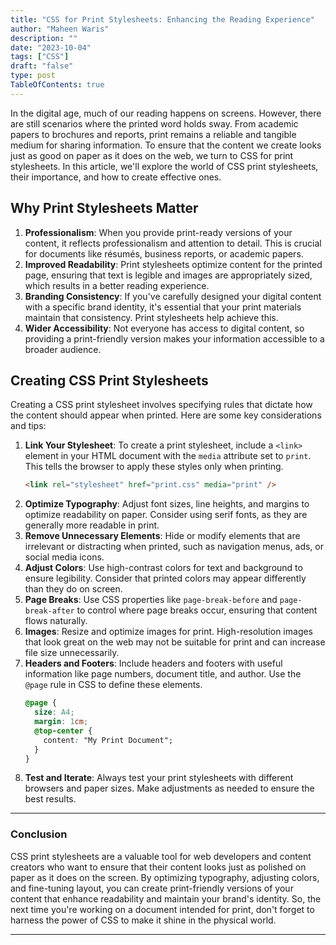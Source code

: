 ```yaml
---
title: "CSS for Print Stylesheets: Enhancing the Reading Experience"
author: "Maheen Waris"
description: ""
date: "2023-10-04"
tags: ["CSS"]
draft: "false"
type: post
TableOfContents: true
---
```


In the digital age, much of our reading happens on screens. However, there are still scenarios where the printed word holds sway. From academic papers to brochures and reports, print remains a reliable and tangible medium for sharing information. To ensure that the content we create looks just as good on paper as it does on the web, we turn to CSS for print stylesheets. In this article, we'll explore the world of CSS print stylesheets, their importance, and how to create effective ones.

## Why Print Stylesheets Matter

1. **Professionalism**: When you provide print-ready versions of your content, it reflects professionalism and attention to detail. This is crucial for documents like résumés, business reports, or academic papers.
2. **Improved Readability**: Print stylesheets optimize content for the printed page, ensuring that text is legible and images are appropriately sized, which results in a better reading experience.
3. **Branding Consistency**: If you've carefully designed your digital content with a specific brand identity, it's essential that your print materials maintain that consistency. Print stylesheets help achieve this.
4. **Wider Accessibility**: Not everyone has access to digital content, so providing a print-friendly version makes your information accessible to a broader audience.

## Creating CSS Print Stylesheets

Creating a CSS print stylesheet involves specifying rules that dictate how the content should appear when printed. Here are some key considerations and tips:

1. **Link Your Stylesheet**: To create a print stylesheet, include a `<link>` element in your HTML document with the `media` attribute set to `print`. This tells the browser to apply these styles only when printing.
   ```html
   <link rel="stylesheet" href="print.css" media="print" />
   ```
2. **Optimize Typography**: Adjust font sizes, line heights, and margins to optimize readability on paper. Consider using serif fonts, as they are generally more readable in print.
3. **Remove Unnecessary Elements**: Hide or modify elements that are irrelevant or distracting when printed, such as navigation menus, ads, or social media icons.
4. **Adjust Colors**: Use high-contrast colors for text and background to ensure legibility. Consider that printed colors may appear differently than they do on screen.
5. **Page Breaks**: Use CSS properties like `page-break-before` and `page-break-after` to control where page breaks occur, ensuring that content flows naturally.
6. **Images**: Resize and optimize images for print. High-resolution images that look great on the web may not be suitable for print and can increase file size unnecessarily.
7. **Headers and Footers**: Include headers and footers with useful information like page numbers, document title, and author. Use the `@page` rule in CSS to define these elements.
   ```css
   @page {
     size: A4;
     margin: 1cm;
     @top-center {
       content: "My Print Document";
     }
   }
   ```
8. **Test and Iterate**: Always test your print stylesheets with different browsers and paper sizes. Make adjustments as needed to ensure the best results.

<hr>

### Conclusion

CSS print stylesheets are a valuable tool for web developers and content creators who want to ensure that their content looks just as polished on paper as it does on the screen. By optimizing typography, adjusting colors, and fine-tuning layout, you can create print-friendly versions of your content that enhance readability and maintain your brand's identity. So, the next time you're working on a document intended for print, don't forget to harness the power of CSS to make it shine in the physical world.

<script src="https://utteranc.es/client.js"
        repo="maheenwaris/Website"
        issue-term="pathname"
        theme="github-dark"
        crossorigin="anonymous"
        async>
</script>

---
